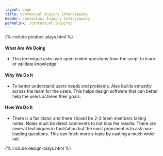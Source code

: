 ```yaml
---
layout: page
title: Contextual Inquiry Interviewing
header: Contextual Inquiry Interviewing
permalink: /contextual-inquiry/
---
```

<div class="row">
    <div class="col-md-3">
                {% include product-plays.html %}
    </div>
    <div class="col-md-6">
        <h4 class="What" id="What">
            What Are We Doing
        </h4>
	<ul>
        <li>This technique asks user open ended questions from the script to learn or validate knowledge.  </li>
	</ul>
        <h4 class="Why" id="Why">
            Why We Do It
        </h4>
    <ul>
        <li>To better understand users needs and problems. Also builds empathy across the team for the users. This helps design software that can better help the users achieve their goals.</li>
	</ul>
<h4 class="How" id="How">
    How We Do It
</h4>
<ul>
        <li>There is a facilitator and there should be 2-3 team members taking notes. Notes must be direct comments to not bias the results. There are several techniques in facilitation but the most prominent is to ask non-leading questions. This can fetch more a topic by casting a much wider net. </li>
</ul>
    </div>
    <div class="col-md-3">
        {% include design-plays.html %}
    </div>